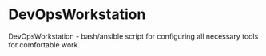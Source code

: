 # DevOpsWorkstation
DevOpsWorkstation - bash/ansible script for configuring all necessary tools for comfortable work.
